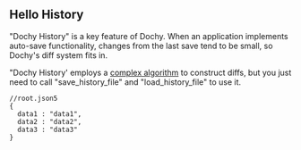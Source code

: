 ## Hello History

"Dochy History" is a key feature of Dochy. 
When an application implements auto-save functionality,
changes from the last save tend to be small,
so Dochy's diff system fits in.

"Dochy History' employs a [complex algorithm](../sample_test/sample_code/history.md)
to construct diffs, but you just need to call "save_history_file"
and "load_history_file" to use it.

```json5
//root.json5
{
  data1 : "data1",
  data2 : "data2",
  data3 : "data3"
}
```
